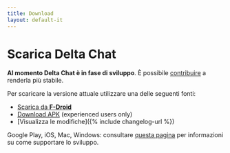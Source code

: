 ```yaml
---
title: Download
layout: default-it
---
```


# Scarica Delta Chat

**Al momento Delta Chat è in fase di sviluppo**. È possibile [contribuire](contribute) a renderla più stabile.

Per scaricare la versione attuale utilizzare una delle seguenti fonti:

* [Scarica da **F-Droid**](https://f-droid.org/app/com.b44t.messenger)
* [Download APK](https://github.com/deltachat/deltachat-android/releases) (experienced users only)
* [Visualizza le modifiche]({% include changelog-url %})

Google Play, iOS, Mac, Windows: consultare [questa pagina](contribute) per informazioni su come supportare lo sviluppo.
